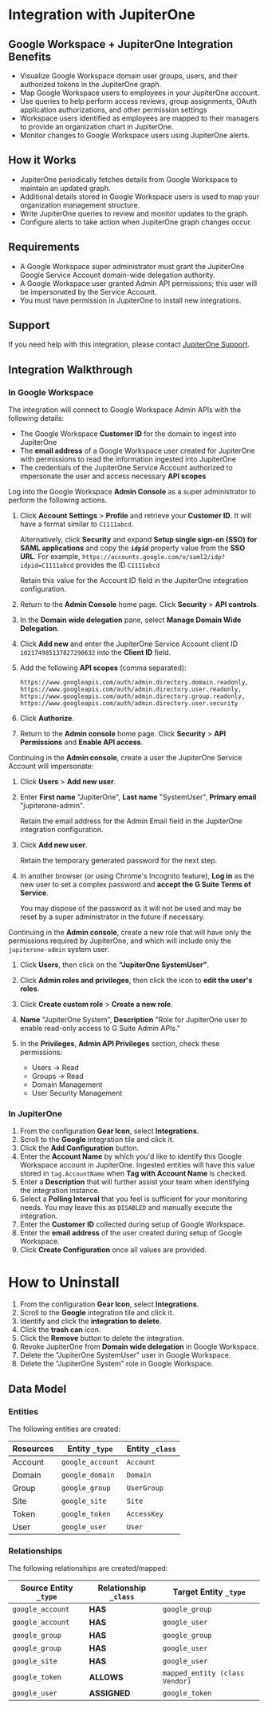 # Integration with JupiterOne

## Google Workspace + JupiterOne Integration Benefits

- Visualize Google Workspace domain user groups, users, and their authorized
  tokens in the JupiterOne graph.
- Map Google Workspace users to employees in your JupiterOne account.
- Use queries to help perform access reviews, group assignments, OAuth
  application authorizations, and other permission settings
- Workspace users identified as employees are mapped to their managers to
  provide an organization chart in JupiterOne.
- Monitor changes to Google Workspace users using JupiterOne alerts.

## How it Works

- JupiterOne periodically fetches details from Google Workspace to maintain an
  updated graph.
- Additional details stored in Google Workspace users is used to map your
  organization management structure.
- Write JupiterOne queries to review and monitor updates to the graph.
- Configure alerts to take action when JupiterOne graph changes occur.

## Requirements

- A Google Workspace super administrator must grant the JupiterOne Google
  Service Account domain-wide delegation authority.
- A Google Workspace user granted Admin API permissions; this user will be
  impersonated by the Service Account.
- You must have permission in JupiterOne to install new integrations.

## Support

If you need help with this integration, please contact
[JupiterOne Support](https://support.jupiterone.io).

## Integration Walkthrough

### In Google Workspace

The integration will connect to Google Workspace Admin APIs with the following
details:

- The Google Workspace **Customer ID** for the domain to ingest into JupiterOne
- The **email address** of a Google Workspace user created for JupiterOne with
  permissions to read the information ingested into JupiterOne
- The credentials of the JupiterOne Service Account authorized to impersonate
  the user and access necessary **API scopes**

Log into the Google Workspace **Admin Console** as a super administrator to
perform the following actions.

1. Click **Account Settings** > **Profile** and retrieve your **Customer ID**.
   It will have a format similar to `C1111abcd`.

   Alternatively, click **Security** and expand **Setup single sign-on (SSO) for
   SAML applications** and copy the **`idpid`** property value from the **SSO
   URL**. For example, `https://accounts.google.com/o/saml2/idp?idpid=C1111abcd`
   provides the ID `C1111abcd`

   Retain this value for the Account ID field in the JupiterOne integration
   configuration.

2. Return to the **Admin Console** home page. Click **Security** > **API
   controls**.

3. In the **Domain wide delegation** pane, select **Manage Domain Wide
   Delegation**.

4. Click **Add new** and enter the JupiterOne Service Account client ID
   `102174985137827290632` into the **Client ID** field.

5. Add the following **API scopes** (comma separated):

   ```text
   https://www.googleapis.com/auth/admin.directory.domain.readonly, https://www.googleapis.com/auth/admin.directory.user.readonly, https://www.googleapis.com/auth/admin.directory.group.readonly, https://www.googleapis.com/auth/admin.directory.user.security
   ```

6. Click **Authorize**.

7. Return to the **Admin console** home page. Click **Security** > **API
   Permissions** and **Enable API access**.

Continuing in the **Admin console**, create a user the JupiterOne Service
Account will impersonate:

1. Click **Users** > **Add new user**.

2. Enter **First name** "JupiterOne", **Last name** "SystemUser", **Primary
   email** "jupiterone-admin".

   Retain the email address for the Admin Email field in the JupiterOne
   integration configuration.

3. Click **Add new user**.

   Retain the temporary generated password for the next step.

4. In another browser (or using Chrome's Incognito feature), **Log in** as the
   new user to set a complex password and **accept the G Suite Terms of
   Service**.

   You may dispose of the password as it will not be used and may be reset by a
   super administrator in the future if necessary.

Continuing in the **Admin console**, create a new role that will have only the
permissions required by JupiterOne, and which will include only the
`jupiterone-admin` system user.

1. Click **Users**, then click on the **"JupiterOne SystemUser"**.

2. Click **Admin roles and privileges**, then click the icon to **edit the
   user's roles**.

3. Click **Create custom role** > **Create a new role**.

4. **Name** "JupiterOne System", **Description** "Role for JupiterOne user to
   enable read-only access to G Suite Admin APIs."

5. In the **Privileges**, **Admin API Privileges** section, check these
   permissions:

   - Users -> Read
   - Groups -> Read
   - Domain Management
   - User Security Management

### In JupiterOne

1. From the configuration **Gear Icon**, select **Integrations**.
2. Scroll to the **Google** integration tile and click it.
3. Click the **Add Configuration** button.
4. Enter the **Account Name** by which you'd like to identify this Google
   Workspace account in JupiterOne. Ingested entities will have this value
   stored in `tag.AccountName` when **Tag with Account Name** is checked.
5. Enter a **Description** that will further assist your team when identifying
   the integration instance.
6. Select a **Polling Interval** that you feel is sufficient for your monitoring
   needs. You may leave this as `DISABLED` and manually execute the integration.
7. Enter the **Customer ID** collected during setup of Google Workspace.
8. Enter the **email address** of the user created during setup of Google
   Workspace.
9. Click **Create Configuration** once all values are provided.

# How to Uninstall

1. From the configuration **Gear Icon**, select **Integrations**.
2. Scroll to the **Google** integration tile and click it.
3. Identify and click the **integration to delete**.
4. Click the **trash can** icon.
5. Click the **Remove** button to delete the integration.
6. Revoke JupiterOne from **Domain wide delegation** in Google Workspace.
7. Delete the "JupiterOne SystemUser" user in Google Workspace.
8. Delete the "JupiterOne System" role in Google Workspace.

<!-- {J1_DOCUMENTATION_MARKER_START} -->
<!--
********************************************************************************
NOTE: ALL OF THE FOLLOWING DOCUMENTATION IS GENERATED USING THE
"j1-integration document" COMMAND. DO NOT EDIT BY HAND! PLEASE SEE THE DEVELOPER
DOCUMENTATION FOR USAGE INFORMATION:

https://github.com/JupiterOne/sdk/blob/master/docs/integrations/development.md
********************************************************************************
-->

## Data Model

### Entities

The following entities are created:

| Resources | Entity `_type`   | Entity `_class` |
| --------- | ---------------- | --------------- |
| Account   | `google_account` | `Account`       |
| Domain    | `google_domain`  | `Domain`        |
| Group     | `google_group`   | `UserGroup`     |
| Site      | `google_site`    | `Site`          |
| Token     | `google_token`   | `AccessKey`     |
| User      | `google_user`    | `User`          |

### Relationships

The following relationships are created/mapped:

| Source Entity `_type` | Relationship `_class` | Target Entity `_type`          |
| --------------------- | --------------------- | ------------------------------ |
| `google_account`      | **HAS**               | `google_group`                 |
| `google_account`      | **HAS**               | `google_user`                  |
| `google_group`        | **HAS**               | `google_group`                 |
| `google_group`        | **HAS**               | `google_user`                  |
| `google_site`         | **HAS**               | `google_user`                  |
| `google_token`        | **ALLOWS**            | `mapped_entity (class Vendor)` |
| `google_user`         | **ASSIGNED**          | `google_token`                 |

<!--
********************************************************************************
END OF GENERATED DOCUMENTATION AFTER BELOW MARKER
********************************************************************************
-->
<!-- {J1_DOCUMENTATION_MARKER_END} -->
